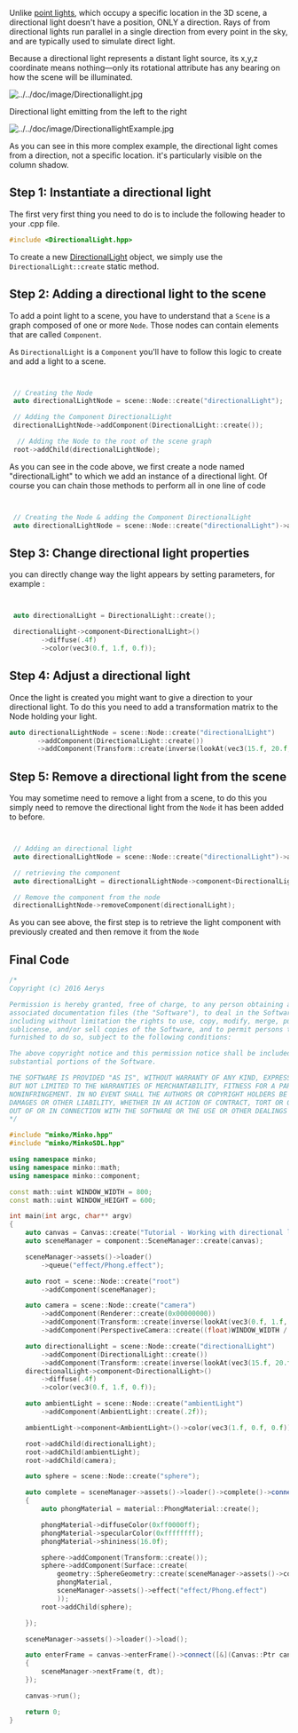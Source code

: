 Unlike [point lights](../tutorial/27-Working_with_point_lights.md), which occupy a specific location in the 3D scene, a directional light doesn't have a position, ONLY a direction. Rays of from directional lights run parallel in a single direction from every point in the sky, and are typically used to simulate direct light.

Because a directional light represents a distant light source, its x,y,z coordinate means nothing—only its rotational attribute has any bearing on how the scene will be illuminated.

![](../../doc/image/Directionallight.jpg "../../doc/image/Directionallight.jpg")

Directional light emitting from the left to the right

![](../../doc/image/DirectionallightExample.jpg "../../doc/image/DirectionallightExample.jpg")

As you can see in this more complex example, the directional light comes from a direction, not a specific location. it's particularly visible on the column shadow.

Step 1: Instantiate a directional light
---------------------------------------

The first very first thing you need to do is to include the following header to your .cpp file.

```cpp
#include <DirectionalLight.hpp>
```


To create a new [DirectionalLight](http://doc.v3.minko.io/reference/classminko_1_1component_1_1_directional_light.html) object, we simply use the `DirectionalLight::create` static method.

Step 2: Adding a directional light to the scene
-----------------------------------------------

To add a point light to a scene, you have to understand that a `Scene` is a graph composed of one or more `Node`. Those nodes can contain elements that are called `Component`.

As `DirectionalLight` is a `Component` you'll have to follow this logic to create and add a light to a scene.

```cpp


 // Creating the Node
 auto directionalLightNode = scene::Node::create("directionalLight");

 // Adding the Component DirectionalLight
 directionalLightNode->addComponent(DirectionalLight::create());

  // Adding the Node to the root of the scene graph
 root->addChild(directionalLightNode);

```


As you can see in the code above, we first create a node named "directionalLight" to which we add an instance of a directional light. Of course you can chain those methods to perform all in one line of code

```cpp


 // Creating the Node & adding the Component DirectionalLight
 auto directionalLightNode = scene::Node::create("directionalLight")->addComponent(DirectionalLight::create());

```


Step 3: Change directional light properties
-------------------------------------------

you can directly change way the light appears by setting parameters, for example :
```cpp


 auto directionalLight = DirectionalLight::create();

 directionalLight->component<DirectionalLight>()
 		->diffuse(.4f)
 		->color(vec3(0.f, 1.f, 0.f));

```


Step 4: Adjust a directional light
----------------------------------

Once the light is created you might want to give a direction to your directional light. To do this you need to add a transformation matrix to the Node holding your light.

```cpp
auto directionalLightNode = scene::Node::create("directionalLight")
       ->addComponent(DirectionalLight::create())
       ->addComponent(Transform::create(inverse(lookAt(vec3(15.f, 20.f, 0.f), vec3(), vec3(0.f, 1.f, 0.f)))));

```


Step 5: Remove a directional light from the scene
-------------------------------------------------

You may sometime need to remove a light from a scene, to do this you simply need to remove the directional light from the `Node` it has been added to before.

```cpp


 // Adding an directional light
 auto directionalLightNode = scene::Node::create("directionalLight")->addComponent(DirectionalLight::create());

 // retrieving the component
 auto directionalLight = directionalLightNode->component<DirectionalLight>(0);

 // Remove the component from the node
 directionalLightNode->removeComponent(directionalLight);

```


As you can see above, the first step is to retrieve the light component with previously created and then remove it from the `Node`

Final Code
----------

```cpp
/*
Copyright (c) 2016 Aerys

Permission is hereby granted, free of charge, to any person obtaining a copy of this software and
associated documentation files (the "Software"), to deal in the Software without restriction,
including without limitation the rights to use, copy, modify, merge, publish, distribute,
sublicense, and/or sell copies of the Software, and to permit persons to whom the Software is
furnished to do so, subject to the following conditions:

The above copyright notice and this permission notice shall be included in all copies or
substantial portions of the Software.

THE SOFTWARE IS PROVIDED "AS IS", WITHOUT WARRANTY OF ANY KIND, EXPRESS OR IMPLIED, INCLUDING
BUT NOT LIMITED TO THE WARRANTIES OF MERCHANTABILITY, FITNESS FOR A PARTICULAR PURPOSE AND
NONINFRINGEMENT. IN NO EVENT SHALL THE AUTHORS OR COPYRIGHT HOLDERS BE LIABLE FOR ANY CLAIM,
DAMAGES OR OTHER LIABILITY, WHETHER IN AN ACTION OF CONTRACT, TORT OR OTHERWISE, ARISING FROM,
OUT OF OR IN CONNECTION WITH THE SOFTWARE OR THE USE OR OTHER DEALINGS IN THE SOFTWARE.
*/

#include "minko/Minko.hpp"
#include "minko/MinkoSDL.hpp"

using namespace minko;
using namespace minko::math;
using namespace minko::component;

const math::uint WINDOW_WIDTH = 800;
const math::uint WINDOW_HEIGHT = 600;

int	main(int argc, char** argv)
{
	auto canvas = Canvas::create("Tutorial - Working with directional light", WINDOW_WIDTH, WINDOW_HEIGHT);
	auto sceneManager = component::SceneManager::create(canvas);

	sceneManager->assets()->loader()
		->queue("effect/Phong.effect");

	auto root = scene::Node::create("root")
		->addComponent(sceneManager);

	auto camera = scene::Node::create("camera")
		->addComponent(Renderer::create(0x00000000))
		->addComponent(Transform::create(inverse(lookAt(vec3(0.f, 1.f, 1.3f), vec3(), vec3(0.f, 1.f, 0.f)))))
		->addComponent(PerspectiveCamera::create((float)WINDOW_WIDTH / (float)WINDOW_HEIGHT, (float)M_PI * 0.25f, .1f, 1000.f));

	auto directionalLight = scene::Node::create("directionalLight")
		->addComponent(DirectionalLight::create())
		->addComponent(Transform::create(inverse(lookAt(vec3(15.f, 20.f, 0.f), vec3(), vec3(0.f, 1.f, 0.f)))));
	directionalLight->component<DirectionalLight>()
		->diffuse(.4f)
		->color(vec3(0.f, 1.f, 0.f));

	auto ambientLight = scene::Node::create("ambientLight")
		->addComponent(AmbientLight::create(.2f));

	ambientLight->component<AmbientLight>()->color(vec3(1.f, 0.f, 0.f));

	root->addChild(directionalLight);
	root->addChild(ambientLight);
	root->addChild(camera);

	auto sphere = scene::Node::create("sphere");

	auto complete = sceneManager->assets()->loader()->complete()->connect([&](file::Loader::Ptr loader)
	{
		auto phongMaterial = material::PhongMaterial::create();

		phongMaterial->diffuseColor(0xff0000ff);
		phongMaterial->specularColor(0xffffffff);
		phongMaterial->shininess(16.0f);

		sphere->addComponent(Transform::create());
		sphere->addComponent(Surface::create(
			geometry::SphereGeometry::create(sceneManager->assets()->context()),
			phongMaterial,
			sceneManager->assets()->effect("effect/Phong.effect")
			));
		root->addChild(sphere);

	});

	sceneManager->assets()->loader()->load();

	auto enterFrame = canvas->enterFrame()->connect([&](Canvas::Ptr canvas, float t, float dt)
	{
		sceneManager->nextFrame(t, dt);
	});

	canvas->run();

	return 0;
}
```
